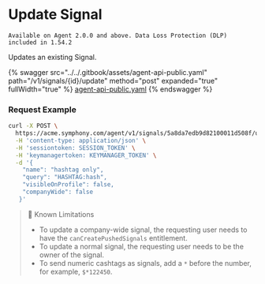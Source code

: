 # Update Signal

`Available on Agent 2.0.0 and above. Data Loss Protection (DLP) included in 1.54.2`&#x20;

Updates an existing Signal.

{% swagger src="../../.gitbook/assets/agent-api-public.yaml" path="/v1/signals/{id}/update" method="post" expanded="true" fullWidth="true" %}
[agent-api-public.yaml](../../.gitbook/assets/agent-api-public.yaml)
{% endswagger %}

### Request Example

```bash
curl -X POST \
  https://acme.symphony.com/agent/v1/signals/5a8da7edb9d82100011d508f/update \
  -H 'content-type: application/json' \
  -H 'sessiontoken: SESSION_TOKEN' \
  -H 'keymanagertoken: KEYMANAGER_TOKEN' \
  -d '{
    "name": "hashtag only",
    "query": "HASHTAG:hash",
    "visibleOnProfile": false,
    "companyWide": false
   }'
```

> 🚧 Known Limitations
>
> * To update a company-wide signal, the requesting user needs to have the `canCreatePushedSignals` entitlement.
> * To update a normal signal, the requesting user needs to be the owner of the signal.
> * To send numeric cashtags as signals, add a `*` before the number, for example, `$*122450`.
